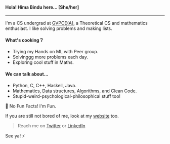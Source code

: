 #### Hola! Hima Bindu here... [She/her]
_____________________________________________________________________
I'm a CS undergrad at [GVPCE(A)](http://gvpce.ac.in/index1.html), a Theoretical CS and mathematics enthusiast. I like solving problems and making lists.

#### What's cooking :grey_question:
- Trying my Hands on ML with Peer group.
- Solvinggg more problems each day.
- Exploring cool stuff in Maths.

#### We can talk about...
- Python, C, C++, Haskell, Java.
- Mathematics, Data structures, Algorithms, and Clean Code.
- Stupid-weird-psychological-philosophical stuff too!

:eyes: No Fun Facts! I'm Fun.

If you are still not bored of me, look at my [website](https://portfolios.talentsprint.com/~hima_bindu) too.

> Reach me on [Twitter](https://twitter.com/BinduTenneti) or [LinkedIn](https://www.linkedin.com/in/hima-bindu-002a45194/)

See ya! :zap:
